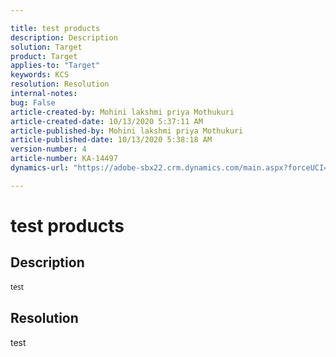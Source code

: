 ```yaml
---

title: test products  
description: Description  
solution: Target 
product: Target 
applies-to: "Target"  
keywords: KCS  
resolution: Resolution  
internal-notes:   
bug: False  
article-created-by: Mohini lakshmi priya Mothukuri  
article-created-date: 10/13/2020 5:37:11 AM  
article-published-by: Mohini lakshmi priya Mothukuri  
article-published-date: 10/13/2020 5:38:18 AM  
version-number: 4  
article-number: KA-14497
dynamics-url: "https://adobe-sbx22.crm.dynamics.com/main.aspx?forceUCI=1&pagetype=entityrecord&etn=knowledgearticle&id=12b92a21-160d-eb11-a813-000d3a98f7e7"

---
```


# test products

## Description

<div data-wrapper="true" style="font-size:12px;font-family:'Segoe UI','Helvetica Neue',sans-serif;">


test

</div>




## Resolution

test
